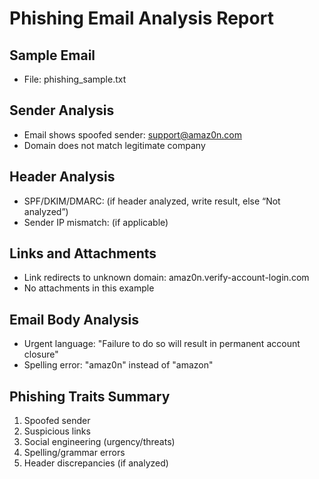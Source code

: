 # Phishing Email Analysis Report

## Sample Email
- File: phishing_sample.txt

## Sender Analysis
- Email shows spoofed sender: support@amaz0n.com
- Domain does not match legitimate company

## Header Analysis
- SPF/DKIM/DMARC: (if header analyzed, write result, else “Not analyzed”)
- Sender IP mismatch: (if applicable)

## Links and Attachments
- Link redirects to unknown domain: amaz0n.verify-account-login.com
- No attachments in this example

## Email Body Analysis
- Urgent language: "Failure to do so will result in permanent account closure"
- Spelling error: "amaz0n" instead of "amazon"

## Phishing Traits Summary
1. Spoofed sender
2. Suspicious links
3. Social engineering (urgency/threats)
4. Spelling/grammar errors
5. Header discrepancies (if analyzed)
